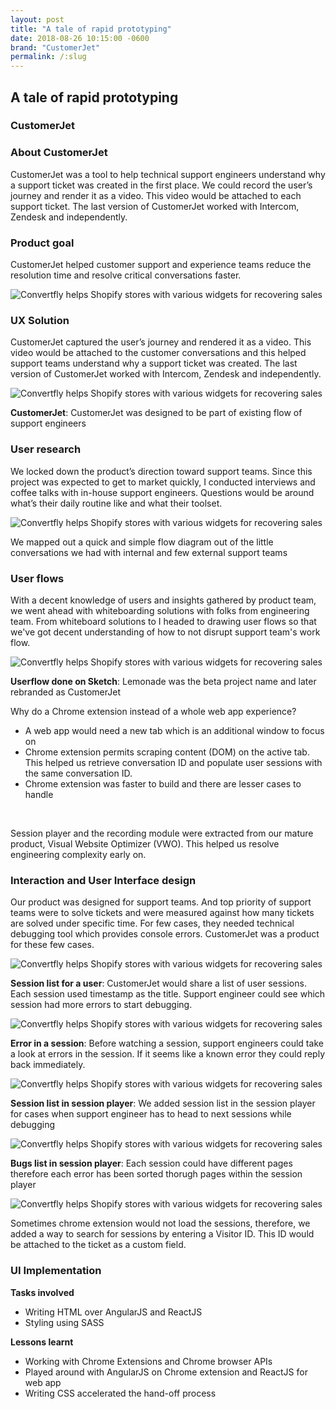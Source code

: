 ```yaml
---
layout: post
title: "A tale of rapid prototyping"
date: 2018-08-26 10:15:00 -0600
brand: "CustomerJet"
permalink: /:slug
---
```



<section id="hero">
  <div class="container">
    <h2>A tale of rapid prototyping</h2>
    <h3>CustomerJet</h3>
  </div>
</section>
<section id="content">
  <!-- INTRODUCTION SECTION -->
  <div id="introduction" class="process-step grid-of-two small-container">
    <div>
      <h3>About CustomerJet</h3>
      <p>CustomerJet was a tool to help technical support engineers understand why a support ticket was created in the first place. We could record the user’s journey and render it as a video. This video would be attached to each support ticket. The last version of CustomerJet worked with Intercom, Zendesk and independently.</p>
    </div>
    <div>
      <h3>Product goal</h3>
      <p>
      CustomerJet helped customer support and experience teams reduce the resolution time and resolve critical conversations faster.
      </p>
    </div>
  </div>
  <img src="/assets/convertfly-making-messenger-marketing-simple/example.png" alt="Convertfly helps Shopify stores with various widgets for recovering sales"
  />
  <!-- UX Solution -->
  <div class="process-step small-container">
    <h3>UX Solution</h3>
    <p>
    CustomerJet captured the user’s journey and rendered it as a video. This video would be attached to the customer conversations and this helped support teams understand why a support ticket was created. The last version of CustomerJet worked with Intercom, Zendesk and independently.
    </p>
  </div>
  <div class="process-step image-container">
    <img src="/assets/a-tale-of-rapid-prototyping/solution.png" alt="Convertfly helps Shopify stores with various widgets for recovering sales"/>
    <p><b>CustomerJet</b>: CustomerJet was designed to be part of existing flow of support engineers</p>
  </div>
  <div class="process-step small-container">
    <h3>User research</h3>
    <p>We locked down the product’s direction toward support teams. Since this project was expected to get to market quickly, I conducted interviews and coffee talks with in-house support engineers.
    Questions would be around what’s their daily routine like and what their toolset.
    </p>
  </div>
  <div class="process-step image-container">
    <img src="/assets/a-tale-of-rapid-prototyping/flow-1.png" alt="Convertfly helps Shopify stores with various widgets for recovering sales"/>
    <p>We mapped out a quick and simple flow diagram out of the little conversations we had with internal and few external support teams</p>
  </div>
  <div class="process-step small-container">
    <h3>User flows</h3>
    <p>With a decent knowledge of users and insights gathered by product team, we went ahead with whiteboarding solutions with folks from engineering team. From whiteboard solutions to I headed to drawing user flows so that we've got decent understanding of how to not disrupt support team's work flow.</p>
  </div>
  <div class="process-step image-container">
    <img src="/assets/a-tale-of-rapid-prototyping/userflow-1.png" alt="Convertfly helps Shopify stores with various widgets for recovering sales"/>
    <p><b>Userflow done on Sketch</b>: Lemonade was the beta project name and later rebranded as CustomerJet</p>
  </div>
  <div class="process-step">
    <p>Why do a Chrome extension instead of a whole web app experience?</p>
    <ul>
      <li>A web app would need a new tab which is an additional window to focus on</li>
      <li>Chrome extension permits scraping content (DOM) on the active tab. This helped us retrieve conversation ID and populate user sessions with the same conversation ID.</li>
      <li>Chrome extension was faster to build and there are lesser cases to handle</li>
    </ul><br>
    <p>Session player and the recording module were extracted from our mature product, Visual Website Optimizer (VWO). This helped us resolve engineering complexity early on.</p>
  </div>
  <div class="process-step">
    <h3>Interaction and User Interface design</h3>
    <p>Our product was designed for support teams. And top priority of support teams were to solve tickets and were measured against how many tickets are solved under specific time. For few cases, they needed technical debugging tool which provides console errors. CustomerJet was a product for these few cases.</p>
  </div>
  <div class="process-step image-container">
    <img src="/assets/a-tale-of-rapid-prototyping/chrome-1.png" alt="Convertfly helps Shopify stores with various widgets for recovering sales"/>
    <p><b>Session list for a user</b>: CustomerJet would share a list of user sessions. Each session used timestamp as the title. Support engineer could see which session had more errors to start debugging.</p>
  </div>
  <div class="process-step image-container">
    <img src="/assets/a-tale-of-rapid-prototyping/chrome-2.png" alt="Convertfly helps Shopify stores with various widgets for recovering sales"/>
    <p><b>Error in a session</b>: Before watching a session, support engineers could take a look at errors in the session. If it seems like a known error they could reply back immediately.</p>
  </div>
  <div class="process-step image-container">
    <img src="/assets/a-tale-of-rapid-prototyping/chrome-3.png" alt="Convertfly helps Shopify stores with various widgets for recovering sales"/>
    <p><b>Session list in session player</b>: We added session list in the session player for cases when support engineer has to head to next sessions while debugging</p>
  </div>
  <div class="process-step image-container">
    <img src="/assets/a-tale-of-rapid-prototyping/chrome-4.png" alt="Convertfly helps Shopify stores with various widgets for recovering sales"/>
    <p><b>Bugs list in session player</b>: Each session could have different pages therefore each error has been sorted thorugh pages within the session player</p>
  </div>
  <div class="process-step image-container">
    <img src="/assets/a-tale-of-rapid-prototyping/chrome-5.png" alt="Convertfly helps Shopify stores with various widgets for recovering sales"/>
    <p>Sometimes chrome extension would not load the sessions, therefore, we added a way to search for sessions by entering a Visitor ID. This ID would be attached to the ticket as a custom field.</p>
  </div>
  <div class="process-step small-container">
    <h3>UI Implementation</h3>
    <div class="grid-of-two">
      <div class="process-step">
        <p><b>Tasks involved</b></p>
        <ul>
          <li>Writing HTML over AngularJS and ReactJS</li>
          <li>Styling using SASS</li>
        </ul>
      </div>
      <div class="process-step">
        <p><b>Lessons learnt</b></p>
        <ul>
          <li>Working with Chrome Extensions and Chrome browser APIs</li>
          <li>Played around with AngularJS on Chrome extension and ReactJS for web app</li>
          <li>Writing CSS accelerated the hand-off process</li>
        </ul>
      </div>
    </div>
  </div>
</section>